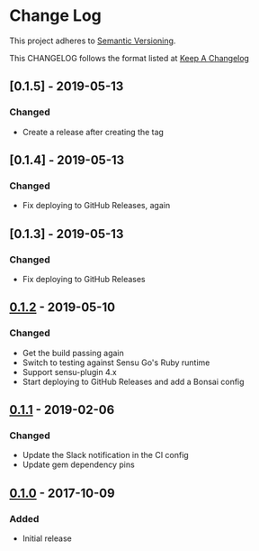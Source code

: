 # Change Log

This project adheres to [Semantic Versioning](http://semver.org/).

This CHANGELOG follows the format listed at [Keep A Changelog](http://keepachangelog.com/)

## [0.1.5] - 2019-05-13
### Changed
- Create a release after creating the tag

## [0.1.4] - 2019-05-13
### Changed
- Fix deploying to GitHub Releases, again

## [0.1.3] - 2019-05-13
### Changed
- Fix deploying to GitHub Releases

## [0.1.2] - 2019-05-10
### Changed
- Get the build passing again
- Switch to testing against Sensu Go's Ruby runtime
- Support sensu-plugin 4.x
- Start deploying to GitHub Releases and add a Bonsai config

## [0.1.1] - 2019-02-06
### Changed
- Update the Slack notification in the CI config
- Update gem dependency pins

## [0.1.0] - 2017-10-09
### Added
- Initial release

[0.1.2]: https://github.com/socrata-platform/sensu-plugins-habitat/compare/v0.1.1...v0.1.2
[0.1.1]: https://github.com/socrata-platform/sensu-plugins-habitat/compare/v0.1.0...v0.1.1
[0.1.0]: https://github.com/socrata-platform/sensu-plugins-habitat/tree/v0.1.0
